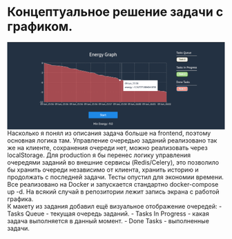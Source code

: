 # Концептуальное решение задачи с графиком.
<img src="https://github.com/spleshkov/test-graph/blob/master/Screenshot.png" width=900 align=right>
<br />
Насколько я понял из описания задача больше на frontend, поэтому основная логика там.
Управление очередью заданий реализовано так же на клиенте, сохранения очереди нет, можно реализовать через localStorage.
Для production я бы перенес логику управления очередями заданий во внешние сервисы (Redis/Celery), это позволило бы хранить очереди независимо от клиента, 
хранить историю и продолжать с последней задачи.
Тесты опустил для экономии времени.
<br />
Все реализовано на Docker и запускается стандартно docker-compose up -d.
На всякий случай в репозитории лежит запись экрана с работой графика.
<br />
К макету из задания добавил ещё визуальное отображение очередей: 
- Tasks Queue - текущая очередь заданий.
- Tasks In Progress - какая задача выполняется в данный момент.
- Done Tasks - выполненные задачи.

